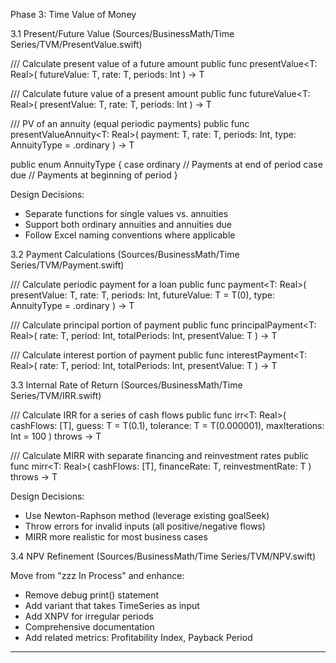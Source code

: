  Phase 3: Time Value of Money

  3.1 Present/Future Value (Sources/BusinessMath/Time Series/TVM/PresentValue.swift)

  /// Calculate present value of a future amount
  public func presentValue<T: Real>(
      futureValue: T,
      rate: T,
      periods: Int
  ) -> T

  /// Calculate future value of a present amount
  public func futureValue<T: Real>(
      presentValue: T,
      rate: T,
      periods: Int
  ) -> T

  /// PV of an annuity (equal periodic payments)
  public func presentValueAnnuity<T: Real>(
      payment: T,
      rate: T,
      periods: Int,
      type: AnnuityType = .ordinary
  ) -> T

  public enum AnnuityType {
      case ordinary  // Payments at end of period
      case due       // Payments at beginning of period
  }

  Design Decisions:
  - Separate functions for single values vs. annuities
  - Support both ordinary annuities and annuities due
  - Follow Excel naming conventions where applicable

  3.2 Payment Calculations (Sources/BusinessMath/Time Series/TVM/Payment.swift)

  /// Calculate periodic payment for a loan
  public func payment<T: Real>(
      presentValue: T,
      rate: T,
      periods: Int,
      futureValue: T = T(0),
      type: AnnuityType = .ordinary
  ) -> T

  /// Calculate principal portion of payment
  public func principalPayment<T: Real>(
      rate: T,
      period: Int,
      totalPeriods: Int,
      presentValue: T
  ) -> T

  /// Calculate interest portion of payment
  public func interestPayment<T: Real>(
      rate: T,
      period: Int,
      totalPeriods: Int,
      presentValue: T
  ) -> T

  3.3 Internal Rate of Return (Sources/BusinessMath/Time Series/TVM/IRR.swift)

  /// Calculate IRR for a series of cash flows
  public func irr<T: Real>(
      cashFlows: [T],
      guess: T = T(0.1),
      tolerance: T = T(0.000001),
      maxIterations: Int = 100
  ) throws -> T

  /// Calculate MIRR with separate financing and reinvestment rates
  public func mirr<T: Real>(
      cashFlows: [T],
      financeRate: T,
      reinvestmentRate: T
  ) throws -> T

  Design Decisions:
  - Use Newton-Raphson method (leverage existing goalSeek)
  - Throw errors for invalid inputs (all positive/negative flows)
  - MIRR more realistic for most business cases

  3.4 NPV Refinement (Sources/BusinessMath/Time Series/TVM/NPV.swift)

  Move from "zzz In Process" and enhance:
  - Remove debug print() statement
  - Add variant that takes TimeSeries as input
  - Add XNPV for irregular periods
  - Comprehensive documentation
  - Add related metrics: Profitability Index, Payback Period

  ---
